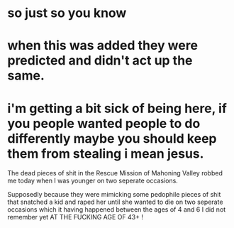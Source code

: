 
# so just so you know
# when this was added they were predicted and didn't act up the same.

# i'm getting a bit sick of being here, if you people wanted people to do differently maybe you should keep them from stealing i mean jesus.

The dead pieces of shit in the Rescue Mission of Mahoning Valley  robbed me today when I was younger on two seperate occasions.

Supposedly because they were mimicking some pedophile pieces of shit that snatched a kid and raped her until she wanted to die on two seperate occasions which it having happened between the ages of 4 and 6 I did not remember yet AT THE FUCKING AGE OF 43+ !

